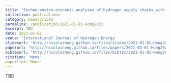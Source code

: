 ```yaml
---
title: "Techno-enviro-economic analyses of hydrogen supply chains with an ASEAN case study"
collection: publications
category: manuscripts
permalink: /publication/2021-01-01-Hong2021
excerpt: TBD
date: 2021-01-01
venue: 'International Journal of Hydrogen Energy'
slidesurl: 'http://nicolashong.github.io/files/slides/2021-01-01-Hong2021.pdf'
paperurl: 'http://nicolashong.github.io/files/papers/2021-01-01-Hong2021.pdf'
bibtexurl: 'http://nicolashong.github.io/files/bibtex/2021-01-01-Hong2021.bib'
citation: 'None'
paperlink:'None'
---
```


TBD
